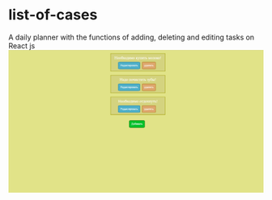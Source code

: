 # list-of-cases
A daily planner with the functions of adding, deleting and editing tasks on React js
![](/read.png)
